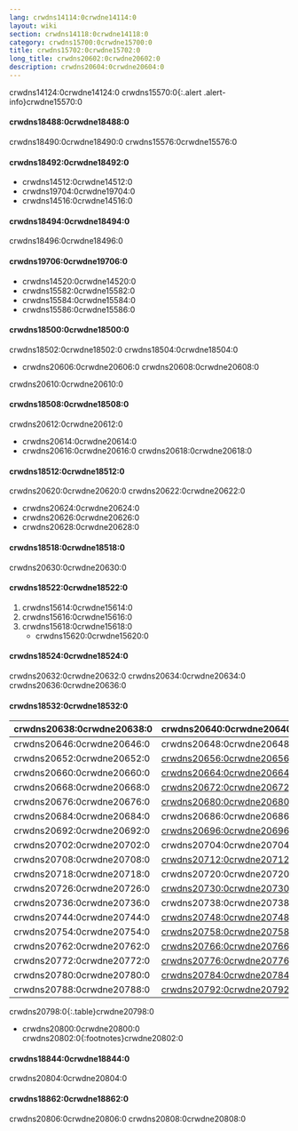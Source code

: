 ```yaml
---
lang: crwdns14114:0crwdne14114:0
layout: wiki
section: crwdns14118:0crwdne14118:0
category: crwdns15700:0crwdne15700:0
title: crwdns15702:0crwdne15702:0
long_title: crwdns20602:0crwdne20602:0
description: crwdns20604:0crwdne20604:0
---
```


crwdns14124:0crwdne14124:0
crwdns15570:0{:.alert .alert-info}crwdne15570:0

#### crwdns18488:0crwdne18488:0
crwdns18490:0crwdne18490:0 crwdns15576:0crwdne15576:0

#### crwdns18492:0crwdne18492:0
- crwdns14512:0crwdne14512:0
- crwdns19704:0crwdne19704:0
- crwdns14516:0crwdne14516:0

#### crwdns18494:0crwdne18494:0
crwdns18496:0crwdne18496:0

#### crwdns19706:0crwdne19706:0
- crwdns14520:0crwdne14520:0
- crwdns15582:0crwdne15582:0
- crwdns15584:0crwdne15584:0
- crwdns15586:0crwdne15586:0

#### crwdns18500:0crwdne18500:0
crwdns18502:0crwdne18502:0 crwdns18504:0crwdne18504:0
- crwdns20606:0crwdne20606:0 crwdns20608:0crwdne20608:0

crwdns20610:0crwdne20610:0

#### crwdns18508:0crwdne18508:0
crwdns20612:0crwdne20612:0

- crwdns20614:0crwdne20614:0
- crwdns20616:0crwdne20616:0 crwdns20618:0crwdne20618:0

#### crwdns18512:0crwdne18512:0
crwdns20620:0crwdne20620:0 crwdns20622:0crwdne20622:0
- crwdns20624:0crwdne20624:0
- crwdns20626:0crwdne20626:0
- crwdns20628:0crwdne20628:0

#### crwdns18518:0crwdne18518:0
crwdns20630:0crwdne20630:0

#### crwdns18522:0crwdne18522:0
1. crwdns15614:0crwdne15614:0
1. crwdns15616:0crwdne15616:0
1. crwdns15618:0crwdne15618:0
   - crwdns15620:0crwdne15620:0

#### crwdns18524:0crwdne18524:0
crwdns20632:0crwdne20632:0 crwdns20634:0crwdne20634:0 crwdns20636:0crwdne20636:0

#### crwdns18532:0crwdne18532:0

| crwdns20638:0crwdne20638:0 | crwdns20640:0crwdne20640:0                | crwdns20642:0crwdne20642:0   | crwdns20644:0crwdne20644:0   |
| -------------------------- | ----------------------------------------- | ---------------------------- | ---------------------------- |
| crwdns20646:0crwdne20646:0 | crwdns20648:0crwdne20648:0                | `crwdns20650:0crwdne20650:0` |                              |
| crwdns20652:0crwdne20652:0 | [crwdns20656:0crwdne20656:0][stellads]    | `crwdns20658:0crwdne20658:0` |                              |
| crwdns20660:0crwdne20660:0 | [crwdns20664:0crwdne20664:0][a5200ds]     | `crwdns20666:0crwdne20666:0` |                              |
| crwdns20668:0crwdne20668:0 | [crwdns20672:0crwdne20672:0][a7800ds]     | `crwdns20674:0crwdne20674:0` |                              |
| crwdns20676:0crwdne20676:0 | [crwdns20680:0crwdne20680:0][xegs-ds]     | crwdns20682:0crwdne20682:0   |                              |
| crwdns20684:0crwdne20684:0 | crwdns20686:0crwdne20686:0                | crwdns20688:0crwdne20688:0   | crwdns20690:0crwdne20690:0   |
| crwdns20692:0crwdne20692:0 | [crwdns20696:0crwdne20696:0][unlaunch]    | crwdns20698:0crwdne20698:0   | crwdns20700:0crwdne20700:0   |
| crwdns20702:0crwdne20702:0 | crwdns20704:0crwdne20704:0                | `crwdns20706:0crwdne20706:0` |                              |
| crwdns20708:0crwdne20708:0 | [crwdns20712:0crwdne20712:0][gameyob]     | crwdns20714:0crwdne20714:0   | `crwdns20716:0crwdne20716:0` |
| crwdns20718:0crwdne20718:0 | crwdns20720:0crwdne20720:0                | crwdns20722:0crwdne20722:0   | `crwdns20724:0crwdne20724:0` |
| crwdns20726:0crwdne20726:0 | [crwdns20730:0crwdne20730:0][s8ds]        | `crwdns20732:0crwdne20732:0` | `crwdns20734:0crwdne20734:0` |
| crwdns20736:0crwdne20736:0 | crwdns20738:0crwdne20738:0                | `crwdns20740:0crwdne20740:0` | crwdns20742:0crwdne20742:0   |
| crwdns20744:0crwdne20744:0 | [crwdns20748:0crwdne20748:0][s8ds]        | `crwdns20750:0crwdne20750:0` | `crwdns20752:0crwdne20752:0` |
| crwdns20754:0crwdne20754:0 | [crwdns20758:0crwdne20758:0][mpeg4player] | `crwdns20760:0crwdne20760:0` |                              |
| crwdns20762:0crwdne20762:0 | [crwdns20766:0crwdne20766:0][nesds]       | crwdns20768:0crwdne20768:0   | `crwdns20770:0crwdne20770:0` |
| crwdns20772:0crwdne20772:0 | [crwdns20776:0crwdne20776:0][nitrografx]  | `crwdns20778:0crwdne20778:0` |                              |
| crwdns20780:0crwdne20780:0 | [crwdns20784:0crwdne20784:0][rvidplayer]  | `crwdns20786:0crwdne20786:0` |                              |
| crwdns20788:0crwdne20788:0 | [crwdns20792:0crwdne20792:0][snemulds]    | crwdns20794:0crwdne20794:0   | crwdns20796:0crwdne20796:0   |
crwdns20798:0{:.table}crwdne20798:0

- crwdns20800:0crwdne20800:0
crwdns20802:0{:footnotes}crwdne20802:0

#### crwdns18844:0crwdne18844:0
crwdns20804:0crwdne20804:0

#### crwdns18862:0crwdne18862:0
crwdns20806:0crwdne20806:0 crwdns20808:0crwdne20808:0

[^1]: crwdns16838:0crwdne16838:0
[^2]: crwdns16840:0crwdne16840:0
[^3]: crwdns16842:0crwdne16842:0
[^4]: crwdns18898:0crwdne18898:0
[^5]: crwdns18910:0crwdne18910:0
[^6]: crwdns18922:0crwdne18922:0
[^7]: crwdns18932:0crwdne18932:0
[^8]: crwdns18942:0crwdne18942:0

[a5200ds]: crwdns20662:0crwdne20662:0
[a7800ds]: crwdns20670:0crwdne20670:0
[gameyob]: crwdns20710:0crwdne20710:0
[mpeg4player]: crwdns20756:0crwdne20756:0
[nesds]: crwdns20764:0crwdne20764:0
[nitrografx]: crwdns20774:0crwdne20774:0
[rvidplayer]: crwdns20782:0crwdne20782:0
[s8ds]: crwdns20728:0crwdne20728:0
[s8ds]: crwdns20746:0crwdne20746:0
[snemulds]: crwdns20790:0crwdne20790:0
[stellads]: crwdns20654:0crwdne20654:0
[unlaunch]: crwdns20694:0crwdne20694:0
[xegs-ds]: crwdns20678:0crwdne20678:0
